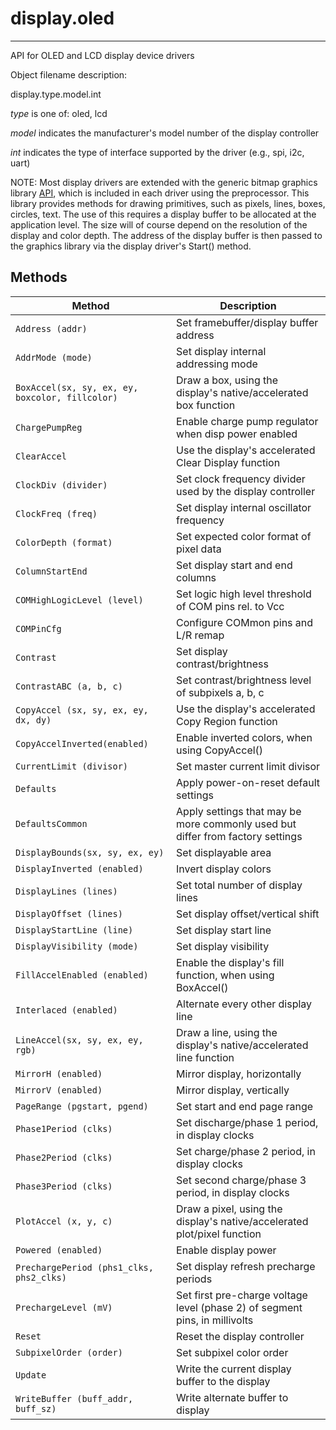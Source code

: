 # display.oled
--------------

API for OLED and LCD display device drivers

Object filename description:

display.type.model.int

_type_ is one of: oled, lcd

_model_ indicates the manufacturer's model number of the display controller

_int_ indicates the type of interface supported by the driver (e.g., spi, i2c, uart)

NOTE: Most display drivers are extended with the generic bitmap graphics library [API](lib.gfx.bitmap.md), which is included in each driver using the preprocessor. This library provides methods for drawing primitives, such as pixels, lines, boxes, circles, text. The use of this requires a display buffer to be allocated at the application level. The size will of course depend on the resolution of the display and color depth. The address of the display buffer is then passed to the graphics library via the display driver's Start()  method.

## Methods

| Method                                        | Description                                                                           |
| ----------------------------------------------|-------------------------------------------------------------------------------------- |
|`Address (addr)`                               | Set framebuffer/display buffer address                                                |
|`AddrMode (mode)`                              | Set display internal addressing mode                                                  |
|`BoxAccel(sx, sy, ex, ey, boxcolor, fillcolor)`| Draw a box, using the display's native/accelerated box function                       |
|`ChargePumpReg`                                | Enable charge pump regulator when disp power enabled                                  |
|`ClearAccel`                                   | Use the display's accelerated Clear Display function                                  |
|`ClockDiv (divider)`                           | Set clock frequency divider used by the display controller                            |
|`ClockFreq (freq)`                             | Set display internal oscillator frequency                                             |
|`ColorDepth (format)`                          | Set expected color format of pixel data                                               |
|`ColumnStartEnd`                               | Set display start and end columns                                                     |
|`COMHighLogicLevel (level)`                    | Set logic high level threshold of COM pins rel. to Vcc                                |
|`COMPinCfg`                                    | Configure COMmon pins and L/R remap                                                   |
|`Contrast`                                     | Set display contrast/brightness                                                       |
|`ContrastABC (a, b, c)`                        | Set contrast/brightness level of subpixels a, b, c                                    |
|`CopyAccel (sx, sy, ex, ey, dx, dy)`           | Use the display's accelerated Copy Region function                                    |
|`CopyAccelInverted(enabled)`                   | Enable inverted colors, when using CopyAccel()                                        |
|`CurrentLimit (divisor)`                       | Set master current limit divisor                                                      |
|`Defaults`                                     | Apply power-on-reset default settings                                                 |
|`DefaultsCommon`                               | Apply settings that may be more commonly used but differ from factory settings        |
|`DisplayBounds(sx, sy, ex, ey)`                | Set displayable area                                                                  |
|`DisplayInverted (enabled)`                    | Invert display colors                                                                 |
|`DisplayLines (lines)`                         | Set total number of display lines                                                     |
|`DisplayOffset (lines)`                        | Set display offset/vertical shift                                                     |
|`DisplayStartLine (line)`                      | Set display start line                                                                |
|`DisplayVisibility (mode)`                     | Set display visibility                                                                |
|`FillAccelEnabled (enabled)`                   | Enable the display's fill function, when using BoxAccel()                             |
|`Interlaced (enabled)`                         | Alternate every other display line                                                    |
|`LineAccel(sx, sy, ex, ey, rgb)`               | Draw a line, using the display's native/accelerated line function                     |
|`MirrorH (enabled)`                            | Mirror display, horizontally                                                          |
|`MirrorV (enabled)`                            | Mirror display, vertically                                                            |
|`PageRange (pgstart, pgend)`                   | Set start and end page range                                                          |
|`Phase1Period (clks)`                          | Set discharge/phase 1 period, in display clocks                                       |
|`Phase2Period (clks)`                          | Set charge/phase 2 period, in display clocks                                          |
|`Phase3Period (clks)`                          | Set second charge/phase 3 period, in display clocks                                   |
|`PlotAccel (x, y, c)`                          | Draw a pixel, using the display's native/accelerated plot/pixel function              |
|`Powered (enabled)`                            | Enable display power                                                                  |
|`PrechargePeriod (phs1_clks, phs2_clks)`       | Set display refresh precharge periods                                                 |
|`PrechargeLevel (mV)`                          | Set first pre-charge voltage level (phase 2) of segment pins, in millivolts           |
|`Reset`                                        | Reset the display controller                                                          |
|`SubpixelOrder (order)`                        | Set subpixel color order                                                              |
|`Update`                                       | Write the current display buffer to the display                                       |
|`WriteBuffer (buff_addr, buff_sz)`             | Write alternate buffer to display                                                     |
